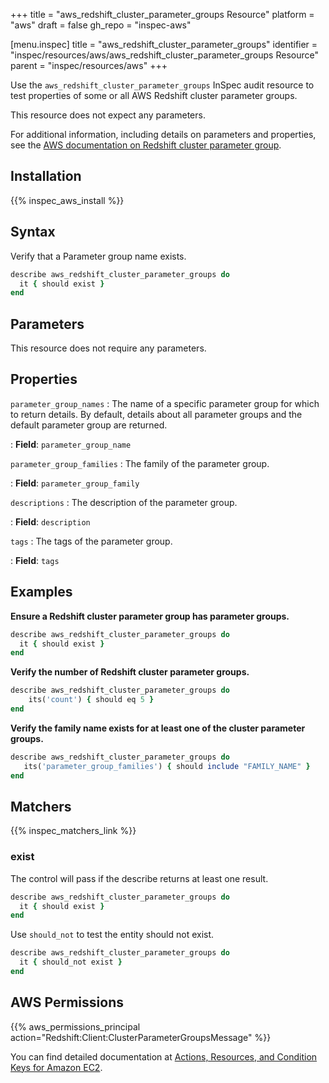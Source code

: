 +++
title = "aws_redshift_cluster_parameter_groups Resource"
platform = "aws"
draft = false
gh_repo = "inspec-aws"

[menu.inspec]
title = "aws_redshift_cluster_parameter_groups"
identifier = "inspec/resources/aws/aws_redshift_cluster_parameter_groups Resource"
parent = "inspec/resources/aws"
+++

Use the `aws_redshift_cluster_parameter_groups` InSpec audit resource to test properties of some or all AWS Redshift cluster parameter groups.

This resource does not expect any parameters.

For additional information, including details on parameters and properties, see the [AWS documentation on Redshift cluster parameter group](https://docs.aws.amazon.com/AWSCloudFormation/latest/UserGuide/aws-resource-redshift-clusterparametergroup.html).

## Installation

{{% inspec_aws_install %}}

## Syntax

Verify that a Parameter group name exists.

```ruby
describe aws_redshift_cluster_parameter_groups do
  it { should exist }
end
```

## Parameters

This resource does not require any parameters.

## Properties

`parameter_group_names`
: The name of a specific parameter group for which to return details. By default, details about all parameter groups and the default parameter group are returned.

: **Field**: `parameter_group_name`

`parameter_group_families`
: The family of the parameter group.

: **Field**: `parameter_group_family`

`descriptions`
: The description of the parameter group.

: **Field**: `description`

`tags`
: The tags of the parameter group.

: **Field**: `tags`

## Examples

**Ensure a Redshift cluster parameter group has parameter groups.**

```ruby
describe aws_redshift_cluster_parameter_groups do
  it { should exist }
end
```

**Verify the number of Redshift cluster parameter groups.**

```ruby
describe aws_redshift_cluster_parameter_groups do
    its('count') { should eq 5 }
end
```

**Verify the family name exists for at least one of the cluster parameter groups.**

```ruby
describe aws_redshift_cluster_parameter_groups do
   its('parameter_group_families') { should include "FAMILY_NAME" }
end
```

## Matchers

{{% inspec_matchers_link %}}

### exist

The control will pass if the describe returns at least one result.

```ruby
describe aws_redshift_cluster_parameter_groups do
  it { should exist }
end
```

Use `should_not` to test the entity should not exist.

```ruby
describe aws_redshift_cluster_parameter_groups do
  it { should_not exist }
end
```

## AWS Permissions

{{% aws_permissions_principal action="Redshift:Client:ClusterParameterGroupsMessage" %}}

You can find detailed documentation at [Actions, Resources, and Condition Keys for Amazon EC2](https://docs.aws.amazon.com/IAM/latest/UserGuide/list_amazonec2.html).

